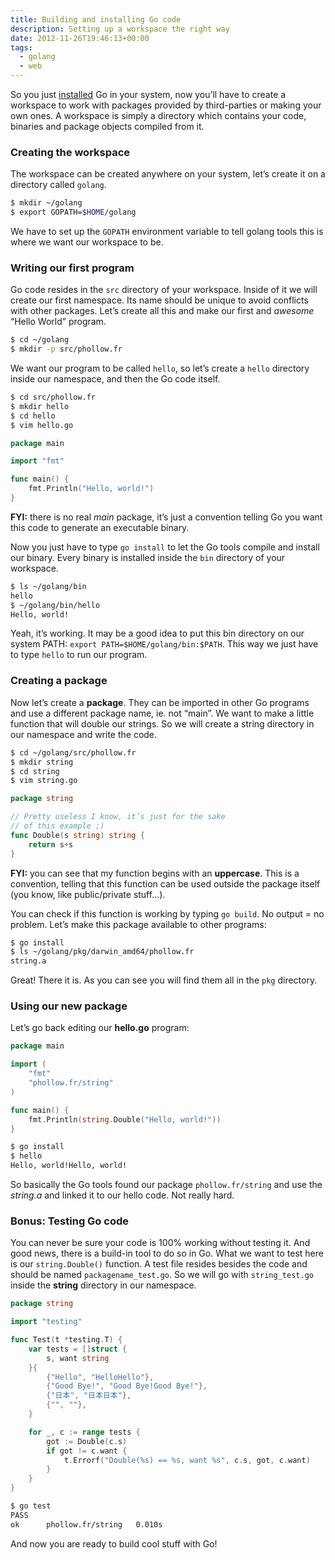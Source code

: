 ```yaml
---
title: Building and installing Go code
description: Setting up a workspace the right way
date: 2012-11-26T19:46:13+00:00
tags:
  - golang
  - web
---
```


So you just [installed](http://golang.org/doc/install) Go in your system, now you’ll have to create a workspace to work with packages provided by third-parties or making your own ones. A workspace is simply a directory which contains your code, binaries and package objects compiled from it.

### Creating the workspace

The workspace can be created anywhere on your system, let’s create it on a directory called `golang`.

```bash
$ mkdir ~/golang
$ export GOPATH=$HOME/golang
```

We have to set up the `GOPATH` environment variable to tell golang tools this is where we want our workspace to be.

### Writing our first program

Go code resides in the `src` directory of your workspace. Inside of it we will create our first namespace. Its name should be unique to avoid conflicts with other packages. Let’s create all this and make our first and _awesome_ “Hello World” program.

```bash
$ cd ~/golang
$ mkdir -p src/phollow.fr
```

We want our program to be called `hello`, so let’s create a `hello` directory inside our namespace, and then the Go code itself.

```bash
$ cd src/phollow.fr
$ mkdir hello
$ cd hello
$ vim hello.go
```

```go
package main

import "fmt"

func main() {
    fmt.Println("Hello, world!")
}
```

**FYI:** there is no real _main_ package, it’s just a convention telling Go you want this code to generate an executable binary.

Now you just have to type `go install` to let the Go tools compile and install our binary. Every binary is installed inside the `bin` directory of your workspace.

```bash
$ ls ~/golang/bin
hello
$ ~/golang/bin/hello
Hello, world!
```

Yeah, it’s working. It may be a good idea to put this bin directory on our system PATH: `export PATH=$HOME/golang/bin:$PATH`. This way we just have to type `hello` to run our program.

### Creating a package

Now let’s create a **package**. They can be imported in other Go programs and use a different package name, ie. not “main”. We want to make a little function that will double our strings. So we will create a string directory in our namespace and write the code.

```bash
$ cd ~/golang/src/phollow.fr
$ mkdir string
$ cd string
$ vim string.go
```

```go
package string

// Pretty useless I know, it’s just for the sake
// of this example ;)
func Double(s string) string {
    return s+s
}

```

**FYI:** you can see that my function begins with an **uppercase**. This is a convention, telling that this function can be used outside the package itself (you know, like public/private stuff…).

You can check if this function is working by typing `go build`. No output = no problem. Let’s make this package available to other programs:

```bash
$ go install
$ ls ~/golang/pkg/darwin_amd64/phollow.fr
string.a
```

Great! There it is. As you can see you will find them all in the `pkg` directory.

### Using our new package

Let’s go back editing our **hello.go** program:

```go
package main

import (
    "fmt"
    "phollow.fr/string"
)

func main() {
    fmt.Println(string.Double("Hello, world!"))
}
```

```bash
$ go install
$ hello
Hello, world!Hello, world!
```

So basically the Go tools found our package `phollow.fr/string` and use the _string.a_ and linked it to our hello code. Not really hard.

### Bonus: Testing Go code

You can never be sure your code is 100% working without testing it. And good news, there is a build-in tool to do so in Go. What we want to test here is our `string.Double()` function. A test file resides besides the code and should be named `packagename_test.go`. So we will go with `string_test.go` inside the **string** directory in our namespace.

```go
package string

import "testing"

func Test(t *testing.T) {
    var tests = []struct {
        s, want string
    }{
        {"Hello", "HelloHello"},
        {"Good Bye!", "Good Bye!Good Bye!"},
        {"日本", "日本日本"},
        {"", ""},
    }

    for _, c := range tests {
        got := Double(c.s)
        if got != c.want {
            t.Errorf("Double(%s) == %s, want %s", c.s, got, c.want)
        }
    }
}
```

```bash
$ go test
PASS
ok  	phollow.fr/string	0.010s
```

And now you are ready to build cool stuff with Go!